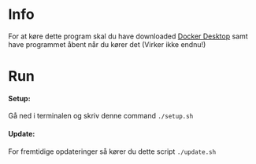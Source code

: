 # Info
For at køre dette program skal du have downloaded [Docker Desktop](https://www.docker.com/products/docker-desktop/) samt have programmet åbent når du kører det
(Virker ikke endnu!)

# Run

#### **Setup**:

Gå ned i terminalen og skriv denne command
`./setup.sh`

#### **Update**:

For fremtidige opdateringer så kører du dette script
`./update.sh`
